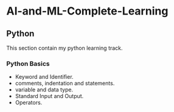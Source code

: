 # AI-and-ML-Complete-Learning
 
## Python
This section contain my python learning track.

### Python Basics
* Keyword and Identifier.
* comments, indentation and statements.
* variable and data type.
* Standard Input and Output.
* Operators.